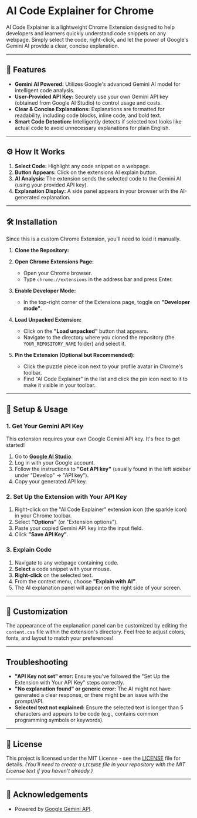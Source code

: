 # AI Code Explainer for Chrome


AI Code Explainer is a lightweight Chrome Extension designed to help developers and learners quickly understand code snippets on any webpage. Simply select the code, right-click, and let the power of Google's Gemini AI provide a clear, concise explanation.

---

## 🚀 Features

* **Gemini AI Powered:** Utilizes Google's advanced Gemini AI model for intelligent code analysis.
* **User-Provided API Key:** Securely use your own Gemini API key (obtained from Google AI Studio) to control usage and costs.
* **Clear & Concise Explanations:** Explanations are formatted for readability, including code blocks, inline code, and bold text.
* **Smart Code Detection:** Intelligently detects if selected text looks like actual code to avoid unnecessary explanations for plain English.

---

## ⚙️ How It Works

1.  **Select Code:** Highlight any code snippet on a webpage.
2.  **Button Appears:** Click on the extensions AI explain button.
3.  **AI Analysis:** The extension sends the selected code to the Gemini AI (using your provided API key).
4.  **Explanation Display:** A side panel appears in your browser with the AI-generated explanation.

---

## 🛠️ Installation

Since this is a custom Chrome Extension, you'll need to load it manually.

1.  **Clone the Repository:**
    
2.  **Open Chrome Extensions Page:**
    * Open your Chrome browser.
    * Type `chrome://extensions` in the address bar and press Enter.

3.  **Enable Developer Mode:**
    * In the top-right corner of the Extensions page, toggle on **"Developer mode"**.

4.  **Load Unpacked Extension:**
    * Click on the **"Load unpacked"** button that appears.
    * Navigate to the directory where you cloned the repository (the `YOUR_REPOSITORY_NAME` folder) and select it.

5.  **Pin the Extension (Optional but Recommended):**
    * Click the puzzle piece icon next to your profile avatar in Chrome's toolbar.
    * Find "AI Code Explainer" in the list and click the pin icon next to it to make it visible in your toolbar.

---

## 🔑 Setup & Usage

### 1. Get Your Gemini API Key

This extension requires your own Google Gemini API key. It's free to get started!

1.  Go to **[Google AI Studio](https://ai.google.dev/)**.
2.  Log in with your Google account.
3.  Follow the instructions to **"Get API key"** (usually found in the left sidebar under "Develop" -> "API key").
4.  Copy your generated API key.

### 2. Set Up the Extension with Your API Key

1.  Right-click on the "AI Code Explainer" extension icon (the sparkle icon) in your Chrome toolbar.
2.  Select **"Options"** (or "Extension options").
3.  Paste your copied Gemini API key into the input field.
4.  Click **"Save API Key"**.

### 3. Explain Code

1.  Navigate to any webpage containing code.
2.  **Select** a code snippet with your mouse.
3.  **Right-click** on the selected text.
4.  From the context menu, choose **"Explain with AI"**.
5.  The AI explanation panel will appear on the right side of your screen.

---

## 🎨 Customization

The appearance of the explanation panel can be customized by editing the `content.css` file within the extension's directory. Feel free to adjust colors, fonts, and layout to match your preferences!

---

## Troubleshooting

* **"API Key not set" error:** Ensure you've followed the "Set Up the Extension with Your API Key" steps correctly.
* **"No explanation found" or generic error:** The AI might not have generated a clear response, or there might be an issue with the prompt/API.
* **Selected text not explained:** Ensure the selected text is longer than 5 characters and appears to be code (e.g., contains common programming symbols or keywords).


---

## 📄 License

This project is licensed under the MIT License - see the [LICENSE](LICENSE) file for details.
*(You'll need to create a `LICENSE` file in your repository with the MIT License text if you haven't already.)*

---

## 🙏 Acknowledgements

* Powered by [Google Gemini API](https://ai.google.dev/).
